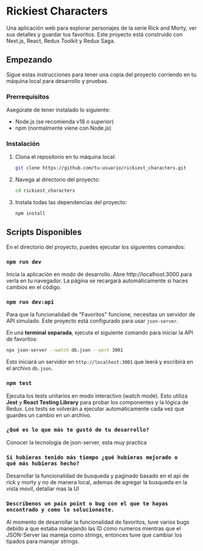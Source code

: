# Rickiest Characters

Una aplicación web para explorar personajes de la serie Rick and Morty, ver sus detalles y guardar tus favoritos. Este proyecto está construido con Next.js, React, Redux Toolkit y Redux Saga.

## Empezando

Sigue estas instrucciones para tener una copia del proyecto corriendo en tu máquina local para desarrollo y pruebas.

### Prerrequisitos

Asegúrate de tener instalado lo siguiente:
- Node.js (se recomienda v18 o superior)
- npm (normalmente viene con Node.js)

### Instalación

1.  Clona el repositorio en tu máquina local:
    ```bash
    git clone https://github.com/tu-usuario/rickiest_characters.git
    ```
2.  Navega al directorio del proyecto:
    ```bash
    cd rickiest_characters
    ```
3.  Instala todas las dependencias del proyecto:
    ```bash
    npm install
    ```

## Scripts Disponibles

En el directorio del proyecto, puedes ejecutar los siguientes comandos:

### `npm run dev`

Inicia la aplicación en modo de desarrollo.
Abre http://localhost:3000 para verla en tu navegador. La página se recargará automáticamente si haces cambios en el código.

### `npm run dev:api`

Para que la funcionalidad de "Favoritos" funcione, necesitas un servidor de API simulado. Este proyecto está configurado para usar `json-server`.

En una **terminal separada**, ejecuta el siguiente comando para iniciar la API de favoritos:
```bash
npx json-server --watch db.json --port 3001
```
Esto iniciará un servidor en `http://localhost:3001` que leerá y escribirá en el archivo `db.json`.

### `npm test`

Ejecuta los tests unitarios en modo interactivo (watch mode).
Esto utiliza **Jest** y **React Testing Library** para probar los componentes y la lógica de Redux. Los tests se volverán a ejecutar automáticamente cada vez que guardes un cambio en un archivo.

### `¿Qué es lo que más te gustó de tu desarrollo?`

Conocer la tecnologia de json-server, esta muy practica

### `Si hubieras tenido más tiempo ¿qué hubieras mejorado o qué más hubieras hecho?`

Desarrollar la funcionalidad de busqueda y paginado basado en el api de rick y morty y no de manera local, ademas de agregar la busqueda en la vista movil, detallar mas la UI 

### `Descríbenos un pain point o bug con el que te hayas encontrado y como lo solucionaste.`

Al momento de desarrollar la funcionalidad de favoritos, tuve varios bugs debido a que estaba manejando las ID como numeros mientras que el JSON-Server las maneja como strings, entonces tuve que cambiar los tipados para manejar strings.
